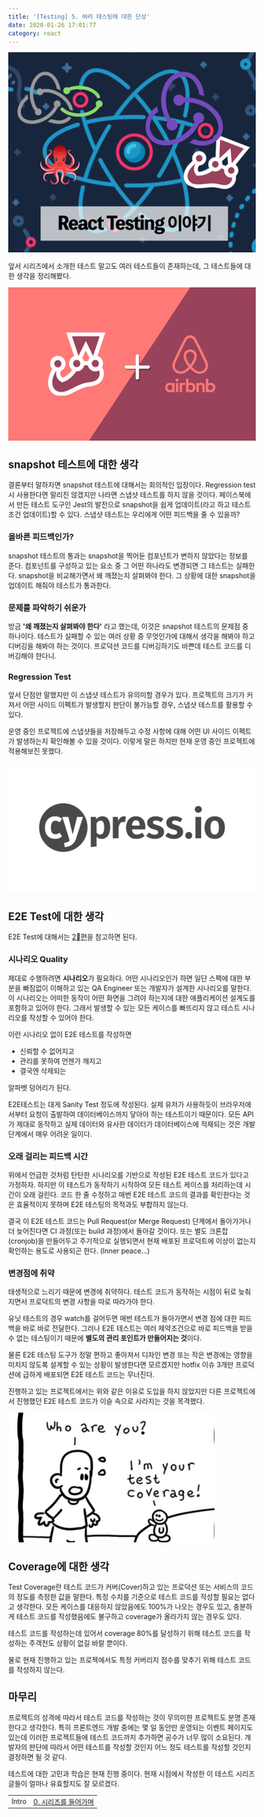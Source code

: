 ```yaml
---
title: '[Testing] 5. 여러 테스팅에 대한 단상'
date: 2020-01-26 17:01:77
category: react
---
```


![react-testing-logo](./images/react-testing-logo.png)

앞서 시리즈에서 소개한 테스트 말고도 여러 테스트들이 존재하는데, 그 테스트들에 대한 생각을 정리해봤다.

![testing_jest_enzyme](./images/testing_jest_enzyme.png)

## snapshot 테스트에 대한 생각

결론부터 말하자면 snapshot 테스트에 대해서는 회의적인 입장이다. Regression test 시 사용한다면 말리진 않겠지만 나라면 스냅샷 테스트를 하지 않을 것이다. 페이스북에서 만든 테스트 도구인 Jest의 발전으로 snapshot을 쉽게 업데이트(라고 하고 테스트 조건 업데이트)할 수 있다. 스냅샷 테스트는 우리에게 어떤 피드백을 줄 수 있을까?

### 올바른 피드백인가?

snapshot 테스트의 통과는 snapshot을 찍어둔 컴포넌트가 변하지 않았다는 정보를 준다. 컴포넌트를 구성하고 있는 요소 중 그 어떤 하나라도 변경되면 그 테스트는 실패한다. snapshot을 비교해가면서 왜 깨졌는지 살펴봐야 한다. 그 상황에 대한 snapshot을 업데이트 해줘야 테스트가 통과한다.

### 문제를 파악하기 쉬운가

방금 **'왜 깨졌는지 살펴봐야 한다'** 라고 했는데, 이것은 snapshot 테스트의 문제점 중 하나이다. 테스트가 실패할 수 있는 여러 상황 중 무엇인가에 대해서 생각을 해봐야 하고 디버깅을 해봐야 하는 것이다. 프로덕션 코드를 디버깅하기도 바쁜데 테스트 코드를 디버깅해야 한다니.

### Regression Test

앞서 단점만 말했지만 이 스냅샷 테스트가 유의미할 경우가 있다. 프로젝트의 크기가 커져서 어떤 사이드 이펙트가 발생할지 판단이 불가능할 경우, 스냅샷 테스트를 활용할 수 있다.

운영 중인 프로젝트에 스냅샷들을 저장해두고 수정 사항에 대해 어떤 UI 사이드 이펙트가 발생하는지 확인해볼 수 있을 것이다. 이렇게 말은 하지만 현재 운영 중인 프로젝트에 적용해보진 못했다.

![testing_cypress](./images/testing_cypress.png)

## E2E Test에 대한 생각

E2E Test에 대해서는 [2편](https://jbee.io/react/testing-2-react-testing/#e2e-%ED%85%8C%EC%8A%A4%ED%8A%B8-end-to-end-test)을 참고하면 된다.

### 시나리오 Quality

제대로 수행하려면 **시나리오**가 필요하다. 어떤 시나리오인가 하면 일단 스펙에 대한 부분을 빠짐없이 이해하고 있는 QA Engineer 또는 개발자가 설계한 시나리오를 말한다. 이 시나리오는 어떠한 동작이 어떤 화면을 그려야 하는지에 대한 애플리케이션 설계도를 포함하고 있어야 한다. 그래서 발생할 수 있는 모든 케이스를 빠뜨리지 않고 테스트 시나리오를 작성할 수 있어야 한다.

이런 시나리오 없이 E2E 테스트를 작성하면

- 신뢰할 수 없어지고
- 관리를 못하여 언젠가 깨지고
- 결국엔 삭제되는

알파벳 덩어리가 된다.

E2E테스트는 대게 Sanity Test 정도에 작성된다. 실제 유저가 사용하듯이 브라우저에서부터 요청이 출발하여 데이터베이스까지 닿아야 하는 테스트이기 때문이다. 모든 API가 제대로 동작하고 실제 데이터와 유사한 데이터가 데이터베이스에 적재되는 것은 개발 단계에서 매우 어려운 일이다.

### 오래 걸리는 피드백 시간

위에서 언급한 것처럼 탄탄한 시나리오를 기반으로 작성된 E2E 테스트 코드가 있다고 가정하자. 하지만 이 테스트가 동작하기 시작하여 모든 테스트 케이스를 처리하는데 시간이 오래 걸린다. 코드 한 줄 수정하고 매번 E2E 테스트 코드의 결과를 확인한다는 것은 효율적이지 못하며 E2E 테스팅의 목적과도 부합하지 않는다.

결국 이 E2E 테스트 코드는 Pull Request(or Merge Request) 단계에서 돌아가거나 더 늦어진다면 CI 과정(또는 build 과정)에서 돌아갈 것이다. 또는 별도 크론잡(cronjob)을 만들어두고 주기적으로 실행되면서 현재 배포된 프로덕트에 이상이 없는지 확인하는 용도로 사용되곤 한다. (Inner peace...)

### 변경점에 취약

태생적으로 느리기 때문에 변경에 취약하다. 테스트 코드가 동작하는 시점이 뒤로 늦춰지면서 프로덕트의 변경 사항을 따로 따라가야 한다.

유닛 테스트의 경우 watch를 걸어두면 매번 테스트가 돌아가면서 변경 점에 대한 피드백을 바로 바로 전달한다. 그러나 E2E 테스트는 여러 제약조건으로 바로 피드백을 받을 수 없는 테스팅이기 때문에 **별도의 관리 포인트가 만들어지는 것**이다.

물론 E2E 테스팅 도구가 정말 편하고 좋아져서 디자인 변경 또는 작은 변경에는 영향을 미치지 않도록 설계할 수 있는 상황이 발생한다면 모르겠지만 hotfix 이슈 3개만 프로덕션에 급하게 배포되면 E2E 테스트 코드는 무너진다.

진행하고 있는 프로젝트에서는 위와 같은 이유로 도입을 하지 않았지만 다른 프로젝트에서 진행했던 E2E 테스트 코드가 이슬 속으로 사라지는 것을 목격했다.

![testing_test_coverage](./images/testing_test_coverage.jpg)

## Coverage에 대한 생각

Test Coverage란 테스트 코드가 커버(Cover)하고 있는 프로덕션 또는 서비스의 코드의 정도를 측정한 값을 말한다. 특정 수치를 기준으로 테스트 코드를 작성할 필요는 없다고 생각한다. 모든 케이스를 대응하지 않았음에도 100%가 나오는 경우도 있고, 충분하게 테스트 코드를 작성했음에도 불구하고 coverage가 올라가지 않는 경우도 있다.

테스트 코드를 작성하는데 있어서 coverage 80%를 달성하기 위해 테스트 코드를 작성하는 주객전도 상황이 없길 바랄 뿐이다.

물로 현재 진행하고 있는 프로젝에서도 특정 커버리지 점수를 맞추기 위해 테스트 코드를 작성하지 않는다.

## 마무리

프로젝트의 성격에 따라서 테스트 코드를 작성하는 것이 무의미한 프로젝트도 분명 존재한다고 생각한다. 특히 프론트엔드 개발 중에는 몇 일 동안만 운영되는 이벤트 페이지도 있는데 이러한 프로젝트들에 테스트 코드까지 추가하면 공수가 너무 많이 소요된다. 개발자의 판단에 따라서 어떤 테스트를 작성할 것인지 어느 정도 테스트를 작성할 것인지 결정하면 될 것 같다.

테스트에 대한 고민과 학습은 현재 진행 중이다. 현재 시점에서 작성한 이 테스트 시리즈 글들이 얼마나 유효할지도 잘 모르겠다.

|       |                                                                      |
| :---: | :------------------------------------------------------------------: |
| Intro | [0. 시리즈를 들어가며](https://jbee.io/react/testing-0-react-testing-intro/) |
